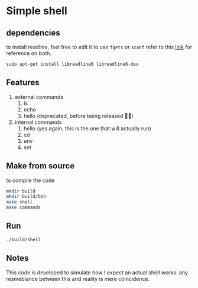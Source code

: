 # Simple shell

## dependencies

to install readline, feel free to edit it to use `fgets` or `scanf` refer to this [link](https://stackoverflow.com/questions/17294809/reading-a-line-using-scanf-not-good) for reference on both. 

```bash
sudo apt-get install libreadline6 libreadline6-dev
```

## Features

1. external commands
    1. ls
    2. echo
    3. hello (deprecated, before being released 🤣🤣)
2. internal commands
    1. hello (yes again, this is the one that will actually run)
    2. cd 
    3. env 
    4. set 

## Make from source

to compile the code

```bash
mkdir build
mkdir build/bin
make shell
make commands
```

## Run

```bash
./build/shell
```

## Notes

This code is developed to simulate how I expect an actual shell works. any resmeblance between this and reality is mere coincidence. 